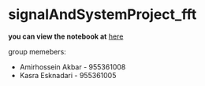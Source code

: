 # signalAndSystemProject_fft

**you can view the notebook at** [here](https://nbviewer.jupyter.org/github/kkasra12/signalAndSystemProject_fft/blob/master/runme.ipynb)

group memebers:
- Amirhossein Akbar - 955361008
- Kasra Esknadari   - 955361005

